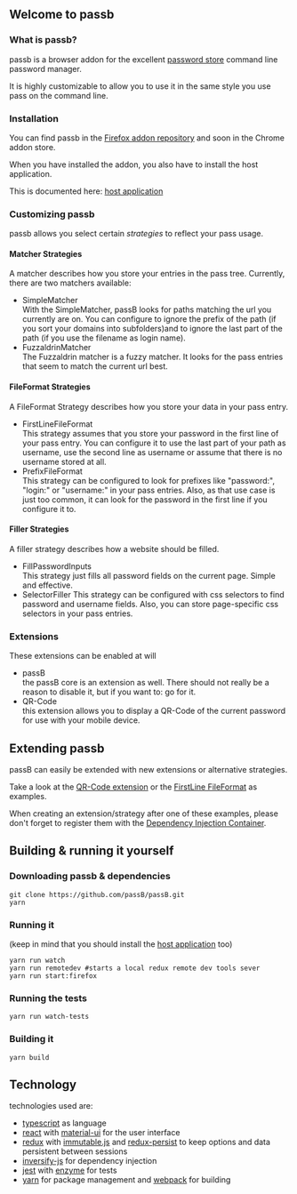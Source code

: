 ## Welcome to passb

### What is passb?

passb is a browser addon for the excellent [password store](https://passwordstore.org) command line password manager.

It is highly customizable to allow you to use it in the same style you use pass on the command line. 

### Installation

You can find passb in the [Firefox addon repository](https://addons.mozilla.org/firefox/addon/passb/) and soon in the Chrome addon store.

When you have installed the addon, you also have to install the host application.

This is documented here: [host application](./host_application.html)

### Customizing passb

passb allows you select certain *strategies* to reflect your pass usage.

#### Matcher Strategies

A matcher describes how you store your entries in the pass tree.
Currently, there are two matchers available:

* SimpleMatcher  
With the SimpleMatcher, passB looks for paths matching the url you currently are on. You can configure to ignore the prefix of the path (if you sort your domains into subfolders)and to ignore the last part of the path (if you use the filename as login name).
* FuzzaldrinMatcher  
The Fuzzaldrin matcher is a fuzzy matcher. It looks for the pass entries that seem to match the current url best.

#### FileFormat Strategies

A FileFormat Strategy describes how you store your data in your pass entry.

* FirstLineFileFormat  
This strategy assumes that you store your password in the first line of your pass entry. You can configure it to use the last part of your path as username, use the second line as username or assume that there is no username stored at all.
* PrefixFileFormat  
This strategy can be configured to look for prefixes like "password:", "login:" or "username:" in your pass entries. Also, as that use case is just too common, it can look for the password in the first line if you configure it to.

#### Filler Strategies

A filler strategy describes how a website should be filled.

* FillPasswordInputs  
This strategy just fills all password fields on the current page. Simple and effective.
* SelectorFiller
This strategy can be configured with css selectors to find password and username fields. Also, you can store page-specific css selectors in your pass entries.

### Extensions

These extensions can be enabled at will

* passB  
the passB core is an extension as well. There should not really be a reason to disable it, but if you want to: go for it.
* QR-Code  
this extension allows you to display a QR-Code of the current password for use with your mobile device.

## Extending passb

passB can easily be extended with new extensions or alternative strategies.

Take a look at the [QR-Code extension](https://github.com/passB/passB/tree/master/src/Extensions/QRCodeExtension) or the [FirstLine FileFormat](https://github.com/passB/passB/tree/master/src/PluggableStrategies/FileFormats/FirstLineFileFormat) as examples.

When creating an extension/strategy after one of these examples, please don't forget to register them with the [Dependency Injection Container](https://github.com/passB/passB/blob/master/src/Container.ts).

## Building & running it yourself

### Downloading passb & dependencies

```
git clone https://github.com/passB/passB.git
yarn
```

### Running it

(keep in mind that you should install the [host application](./host_application.html) too)

```
yarn run watch
yarn run remotedev #starts a local redux remote dev tools sever
yarn run start:firefox
```

### Running the tests

```
yarn run watch-tests
```

### Building it

```
yarn build
```

## Technology

technologies used are:

* [typescript](https://www.typescriptlang.org/) as language
* [react](https://reactjs.org) with [material-ui](https://material-ui-next.com/) for the user interface
* [redux](https://redux.js.org) with [immutable.js](https://facebook.github.io/immutable-js/) and [redux-persist](https://github.com/rt2zz/redux-persist) to keep options and data persistent between sessions
* [inversify-js](https://github.com/inversify/InversifyJS) for dependency injection
* [jest](https://facebook.github.io/jest/) with [enzyme](https://github.com/airbnb/enzyme) for tests 
* [yarn](https://yarnpkg.com) for package management and [webpack](https://github.com/webpack/webpack) for building 

